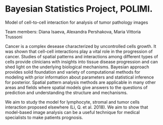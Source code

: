 # Bayesian Statistics Project, POLIMI.

Model of cell-to-cell interaction for analysis of tumor pathology images

Team members: Diana Isaeva, Alexandra Pershakova, Maria Vittoria Trussoni

Cancer is a complex desease characterized by uncontrolled cells growth. It was shown that cell-cell interactions play a vital role in the progression of cancer. Studies of spatial patterns and interactions among different types of cells provide clinicians with insights into tissue disease progression and can shed light on the underlying biological mechanisms.
Bayesian approach provides solid foundation and variety of computational methods for modeling with prior information about parameters and statistical inference for posterior. Spatial pattern analysis methods are applicable in many other areas and fields where spatial models give answers to the questions of prediction and understanding the structure and mechanisms. 

We aim to study the model for lymphocyte, stromal and tumor cells interaction proposed elsewhere (Li, Q. et al. 2018). We aim to show that model-based image analysis can be a useful technique for medical specialists to make patients prognosis. 
